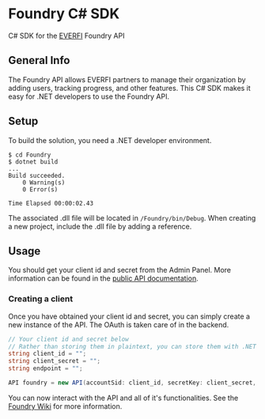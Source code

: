# Foundry C# SDK
C# SDK for the [EVERFI](https://www.everfi.com) Foundry API

## General Info
The Foundry API allows EVERFI partners to manage their organization by adding users, tracking progress, and other features. This C# SDK makes it easy for .NET developers to use the Foundry API.

## Setup
To build the solution, you need a .NET developer environment.
```
$ cd Foundry
$ dotnet build
...
Build succeeded.
    0 Warning(s)
    0 Error(s)

Time Elapsed 00:00:02.43
```
The associated .dll file will be located in `/Foundry/bin/Debug`. When creating a new project, include the .dll file by adding a reference.

## Usage
You should get your client id and secret from the Admin Panel. More information can be found in the [public API documentation](https://api.fifoundry.net/v1).
### Creating a client
Once you have obtained your client id and secret, you can simply create a new instance of the API. The OAuth is taken care of in the backend.
```c#
// Your client id and secret below
// Rather than storing them in plaintext, you can store them with .NET's Secret Manager
string client_id = "";
string client_secret = "";
string endpoint = "";

API foundry = new API(accountSid: client_id, secretKey: client_secret, BaseUrl: endpoint);
```
You can now interact with the API and all of it's functionalities. See the [Foundry Wiki](../../wiki) for more information.
